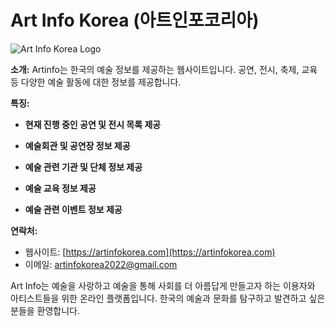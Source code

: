 # Art Info Korea (아트인포코리아)

![Art Info Korea Logo](https://ycuajmirzlqpgzuonzca.supabase.co/storage/v1/object/public/artinfo/advertisements/artinfo2.png)

**소개:**
Artinfo는 한국의 예술 정보를 제공하는 웹사이트입니다. 공연, 전시, 축제, 교육 등 다양한 예술 활동에 대한 정보를 제공합니다.

**특징:**

- **현재 진행 중인 공연 및 전시 목록 제공**

- **예술회관 및 공연장 정보 제공**

<!-- - **아티스트와 크리에이터 지원**: 아트인포코리아는 한국의 예술가와 크리에이터들을 지원하고, 작품 홍보와 아티스트 프로필을 제공합니다. -->

- **예술 관련 기관 및 단체 정보 제공**

- **예술 교육 정보 제공**

- **예술 관련 이벤트 정보 제공**

**연락처:**

- 웹사이트: [https://artinfokorea.com](https://artinfokorea.com)
- 이메일: artinfokorea2022@gmail.com

Art Info는 예술을 사랑하고 예술을 통해 사회를 더 아름답게 만들고자 하는 이용자와 아티스트들을 위한 온라인 플랫폼입니다. 한국의 예술과 문화를 탐구하고 발견하고 싶은 분들을 환영합니다.
